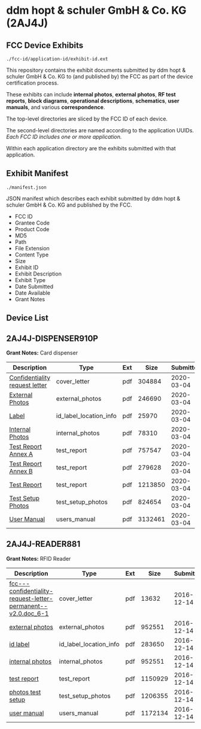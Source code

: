 # ddm hopt & schuler GmbH & Co. KG (2AJ4J)
## FCC Device Exhibits

```
./fcc-id/application-id/exhibit-id.ext
```

This repository contains the exhibit documents submitted by ddm hopt & schuler GmbH & Co. KG to (and published by) the FCC as part of the device certification process.

These exhibits can include **internal photos**, **external photos**, **RF test reports**, **block diagrams**, **operational descriptions**, **schematics**, **user manuals**, and various **correspondence**.

The top-level directories are sliced by the FCC ID of each device.

The second-level directories are named according to the application UUIDs. *Each FCC ID includes one or more application.*

Within each application directory are the exhibits submitted with that application. 

## Exhibit Manifest

```
./manifest.json
```

JSON manifest which describes each exhibit submitted by ddm hopt & schuler GmbH & Co. KG and published by the FCC.

- FCC ID
- Grantee Code
- Product Code
- MD5
- Path
- File Extension
- Content Type
- Size
- Exhibit ID
- Exhibit Description
- Exhibit Type
- Date Submitted
- Date Available
- Grant Notes

## Device List
## 2AJ4J-DISPENSER910P
**Grant Notes:** Card dispenser

| Description | Type | Ext | Size | Submitted | Available |
| ----------- | ---- | --- | ---- | --------- | --------- |
| [Confidentiality request letter](2AJ4J-DISPENSER910P/3a5514e28784fa00741f54abe6191b8a/4636773.pdf) | cover_letter | pdf | 304884 | 2020-03-04 | 2020-03-04 |
| [External Photos](2AJ4J-DISPENSER910P/3a5514e28784fa00741f54abe6191b8a/4636774.pdf) | external_photos | pdf | 246690 | 2020-03-04 | 2020-03-04 |
| [Label](2AJ4J-DISPENSER910P/3a5514e28784fa00741f54abe6191b8a/4636776.pdf) | id_label_location_info | pdf | 25970 | 2020-03-04 | 2020-03-04 |
| [Internal Photos](2AJ4J-DISPENSER910P/3a5514e28784fa00741f54abe6191b8a/4636775.pdf) | internal_photos | pdf | 78310 | 2020-03-04 | 2020-03-04 |
| [Test Report Annex A](2AJ4J-DISPENSER910P/3a5514e28784fa00741f54abe6191b8a/4636781.pdf) | test_report | pdf | 757547 | 2020-03-04 | 2020-03-04 |
| [Test Report Annex B](2AJ4J-DISPENSER910P/3a5514e28784fa00741f54abe6191b8a/4636782.pdf) | test_report | pdf | 279628 | 2020-03-04 | 2020-03-04 |
| [Test Report](2AJ4J-DISPENSER910P/3a5514e28784fa00741f54abe6191b8a/4636783.pdf) | test_report | pdf | 1213850 | 2020-03-04 | 2020-03-04 |
| [Test Setup Photos](2AJ4J-DISPENSER910P/3a5514e28784fa00741f54abe6191b8a/4636784.pdf) | test_setup_photos | pdf | 824654 | 2020-03-04 | 2020-03-04 |
| [User Manual](2AJ4J-DISPENSER910P/3a5514e28784fa00741f54abe6191b8a/4636785.pdf) | users_manual | pdf | 3132461 | 2020-03-04 | 2020-03-04 |
## 2AJ4J-READER881
**Grant Notes:** RFID Reader

| Description | Type | Ext | Size | Submitted | Available |
| ----------- | ---- | --- | ---- | --------- | --------- |
| [fcc---confidentiality-request-letter-permanent--v2.0.doc_6-1](2AJ4J-READER881/ac5cfb083133937f96a330db6f563da1/3227802.pdf) | cover_letter | pdf | 13632 | 2016-12-14 | 2016-12-14 |
| [external photos](2AJ4J-READER881/ac5cfb083133937f96a330db6f563da1/3227797.pdf) | external_photos | pdf | 952551 | 2016-12-14 | 2016-12-14 |
| [id label](2AJ4J-READER881/ac5cfb083133937f96a330db6f563da1/3227803.pdf) | id_label_location_info | pdf | 283650 | 2016-12-14 | 2016-12-14 |
| [internal photos](2AJ4J-READER881/ac5cfb083133937f96a330db6f563da1/3227797.pdf) | internal_photos | pdf | 952551 | 2016-12-14 | 2016-12-14 |
| [test report](2AJ4J-READER881/ac5cfb083133937f96a330db6f563da1/3227794.pdf) | test_report | pdf | 1150929 | 2016-12-14 | 2016-12-14 |
| [photos test setup](2AJ4J-READER881/ac5cfb083133937f96a330db6f563da1/3227799.pdf) | test_setup_photos | pdf | 1206355 | 2016-12-14 | 2016-12-14 |
| [user manual](2AJ4J-READER881/ac5cfb083133937f96a330db6f563da1/3227798.pdf) | users_manual | pdf | 1172134 | 2016-12-14 | 2016-12-14 |
